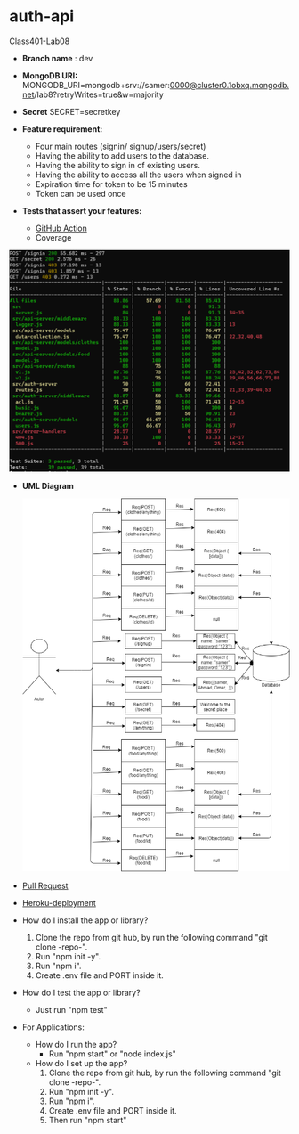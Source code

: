 # auth-api
Class401-Lab08


- **Branch name** : dev
- **MongoDB URI:** 
MONGODB_URI=mongodb+srv://samer:0000@cluster0.1obxq.mongodb.net/lab8?retryWrites=true&w=majority
- **Secret**
SECRET=secretkey
- **Feature requirement:**
    - Four main routes (signin/ signup/users/secret)
    - Having the ability to add users to the database.
    - Having the ability to sign in of existing users.
    - Having the ability to access all the users when signed in
    - Expiration time for token to be 15 minutes
    - Token can be used once

  
- **Tests that assert your features:**
    - [GitHub Action](https://github.com/Samer-Alnajjar/auth-api/actions)
    - Coverage

![Coverage](coverage.png)

- **UML Diagram**

  ![UML-Diagram](UML_Diagram.png)

- [Pull Request](https://github.com/Samer-Alnajjar/auth-api/pull/2)

- [Heroku-deployment](https://samer-auth-api.herokuapp.com/)

- How do I install the app or library?
  1. Clone the repo from git hub, by run the following command "git clone -repo-".
  2. Run "npm init -y".
  3. Run "npm i".
  4. Create .env file and PORT inside it.
- How do I test the app or library?
  - Just run "npm test"


- For Applications:
  - How do I run the app?
    - Run "npm start" or "node index.js"
  - How do I set up the app?
    1. Clone the repo from git hub, by run the following command "git clone -repo-".
    2. Run "npm init -y".
    3. Run "npm i".
    4. Create .env file and PORT inside it.
    5. Then run "npm start"


